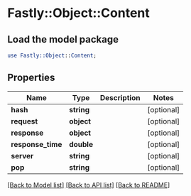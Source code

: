 # Fastly::Object::Content

## Load the model package
```perl
use Fastly::Object::Content;
```

## Properties
Name | Type | Description | Notes
------------ | ------------- | ------------- | -------------
**hash** | **string** |  | [optional] 
**request** | **object** |  | [optional] 
**response** | **object** |  | [optional] 
**response_time** | **double** |  | [optional] 
**server** | **string** |  | [optional] 
**pop** | **string** |  | [optional] 

[[Back to Model list]](../README.md#documentation-for-models) [[Back to API list]](../README.md#documentation-for-api-endpoints) [[Back to README]](../README.md)


